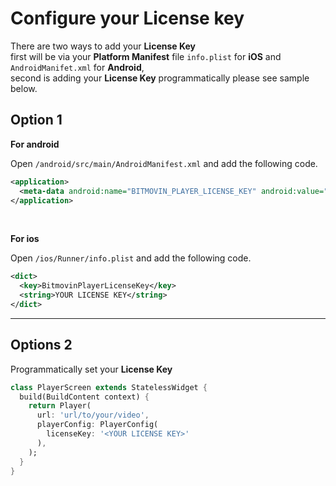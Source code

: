 # Configure your License key

There are two ways to add your **License Key**
</br>
first will be via your **Platform Manifest** file `info.plist` for **iOS** and `AndroidManifet.xml` for **Android**,
</br>second is adding your **License Key** programmatically please see sample below.
</br>

## Option 1

**For android**

Open `/android/src/main/AndroidManifest.xml` and add the following code.

```xml
<application>
  <meta-data android:name="BITMOVIN_PLAYER_LICENSE_KEY" android:value="<YOUR LICENSE KEY>" />
</application>
```

</br>

**For ios**

Open `/ios/Runner/info.plist` and add the following code.

```xml
<dict>
  <key>BitmovinPlayerLicenseKey</key>
  <string>YOUR LICENSE KEY</string>
</dict>
```

---

## Options 2

Programmatically set your **License Key**

```dart
class PlayerScreen extends StatelessWidget {
  build(BuildContent context) {
    return Player(
      url: 'url/to/your/video',
      playerConfig: PlayerConfig(
        licenseKey: '<YOUR LICENSE KEY>'
      ),
    );
  }
}
```
